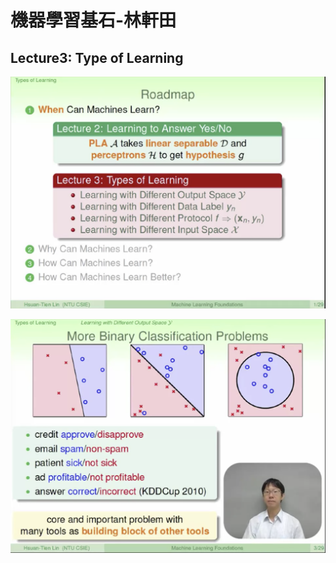 # 機器學習基石-林軒田
## Lecture3: Type of Learning

![pic/Untitled%209.png](pic/Untitled%209.png)

![pic/Untitled%2010.png](pic/Untitled%2010.png)